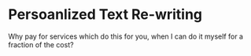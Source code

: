 # Persoanlized Text Re-writing

Why pay for services which do this for you, when I can do it myself for a fraction of the cost?
